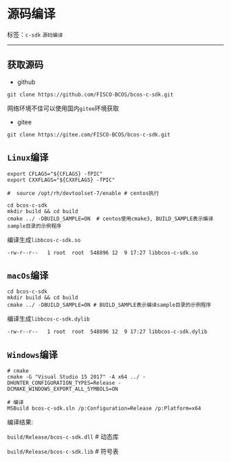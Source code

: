 # 源码编译

标签：``c-sdk`` ``源码编译``

----------

## 获取源码

- github

```shell
git clone https://github.com/FISCO-BCOS/bcos-c-sdk.git
```

网络环境不佳可以使用国内`gitee`环境获取

- gitee

```shell
git clone https://gitee.com/FISCO-BCOS/bcos-c-sdk.git
```

## `Linux`编译

```shell
export CFLAGS="${CFLAGS} -fPIC"
export CXXFLAGS="${CXXFLAGS} -fPIC"

#  source /opt/rh/devtoolset-7/enable # centos执行

cd bcos-c-sdk
mkdir build && cd build
cmake ../ -DBUILD_SAMPLE=ON  # centos使用cmake3, BUILD_SAMPLE表示编译sample目录的示例程序
```

编译生成`libbcos-c-sdk.so`

```shell
-rw-r--r--   1 root  root  548896 12  9 17:27 libbcos-c-sdk.so
```

## `macOs`编译

```shell
cd bcos-c-sdk
mkdir build && cd build
cmake ../ -DBUILD_SAMPLE=ON # BUILD_SAMPLE表示编译sample目录的示例程序
```

编译生成`libbcos-c-sdk.dylib`

```shell
-rw-r--r--   1 root  root  548896 12  9 17:27 libbcos-c-sdk.dylib
```

## `Windows`编译

```shell
# cmake
cmake -G "Visual Studio 15 2017" -A x64 ../ -DHUNTER_CONFIGURATION_TYPES=Release -DCMAKE_WINDOWS_EXPORT_ALL_SYMBOLS=ON

# 编译
MSBuild bcos-c-sdk.sln /p:Configuration=Release /p:Platform=x64
```

编译结果:

`build/Release/bcos-c-sdk.dll` # 动态库

`build/Release/bcos-c-sdk.lib` # 符号表
